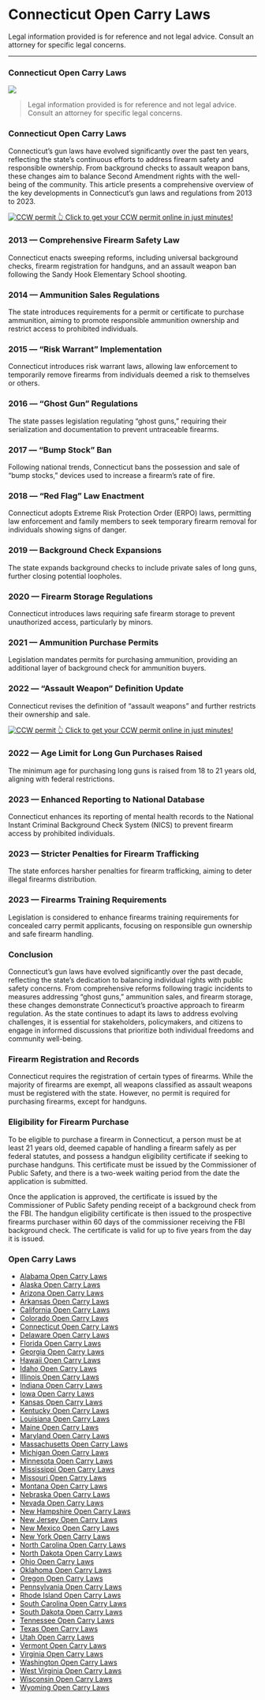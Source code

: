 # Connecticut Open Carry Laws

Legal information provided is for reference and not legal advice. Consult an attorney for specific legal concerns. 

* * *

### Connecticut Open Carry Laws

![](https://cdn-images-1.medium.com/max/800/1*3YmhUAL27TFsl1gWVz9hcQ.png)

> Legal information provided is for reference and not legal advice. Consult an attorney for specific legal concerns.

### Connecticut Open Carry Laws

Connecticut’s gun laws have evolved significantly over the past ten years, reflecting the state’s continuous efforts to address firearm safety and responsible ownership. From background checks to assault weapon bans, these changes aim to balance Second Amendment rights with the well-being of the community. This article presents a comprehensive overview of the key developments in Connecticut’s gun laws and regulations from 2013 to 2023.

<a href="https://serp.ly/ccw">
<div>
    <img src="https://cdn-images-1.medium.com/max/1200/1*aCmvRhaa5Xjz4zDZxHzAjg.png" alt="CCW permit">
    👆 Click to get your CCW permit online in just minutes!
</div>
</a>

### 2013 — Comprehensive Firearm Safety Law

Connecticut enacts sweeping reforms, including universal background checks, firearm registration for handguns, and an assault weapon ban following the Sandy Hook Elementary School shooting.

### 2014 — Ammunition Sales Regulations

The state introduces requirements for a permit or certificate to purchase ammunition, aiming to promote responsible ammunition ownership and restrict access to prohibited individuals.

### 2015 — “Risk Warrant” Implementation

Connecticut introduces risk warrant laws, allowing law enforcement to temporarily remove firearms from individuals deemed a risk to themselves or others.

### 2016 — “Ghost Gun” Regulations

The state passes legislation regulating “ghost guns,” requiring their serialization and documentation to prevent untraceable firearms.

### 2017 — “Bump Stock” Ban

Following national trends, Connecticut bans the possession and sale of “bump stocks,” devices used to increase a firearm’s rate of fire.

### 2018 — “Red Flag” Law Enactment

Connecticut adopts Extreme Risk Protection Order (ERPO) laws, permitting law enforcement and family members to seek temporary firearm removal for individuals showing signs of danger.

### 2019 — Background Check Expansions

The state expands background checks to include private sales of long guns, further closing potential loopholes.

### 2020 — Firearm Storage Regulations

Connecticut introduces laws requiring safe firearm storage to prevent unauthorized access, particularly by minors.

### 2021 — Ammunition Purchase Permits

Legislation mandates permits for purchasing ammunition, providing an additional layer of background check for ammunition buyers.

### 2022 — “Assault Weapon” Definition Update

Connecticut revises the definition of “assault weapons” and further restricts their ownership and sale.


<a href="https://serp.ly/ccw">
<div>
    <img src="https://cdn-images-1.medium.com/max/1200/1*TMCVgNoKp2NAtvLSAMkaJg.png" alt="CCW permit">
    👆 Click to get your CCW permit online in just minutes!
</div>
</a>


### 2022 — Age Limit for Long Gun Purchases Raised

The minimum age for purchasing long guns is raised from 18 to 21 years old, aligning with federal restrictions.

### 2023 — Enhanced Reporting to National Database

Connecticut enhances its reporting of mental health records to the National Instant Criminal Background Check System (NICS) to prevent firearm access by prohibited individuals.

### 2023 — Stricter Penalties for Firearm Trafficking

The state enforces harsher penalties for firearm trafficking, aiming to deter illegal firearms distribution.

### 2023 — Firearms Training Requirements

Legislation is considered to enhance firearms training requirements for concealed carry permit applicants, focusing on responsible gun ownership and safe firearm handling.

### Conclusion

Connecticut’s gun laws have evolved significantly over the past decade, reflecting the state’s dedication to balancing individual rights with public safety concerns. From comprehensive reforms following tragic incidents to measures addressing “ghost guns,” ammunition sales, and firearm storage, these changes demonstrate Connecticut’s proactive approach to firearm regulation. As the state continues to adapt its laws to address evolving challenges, it is essential for stakeholders, policymakers, and citizens to engage in informed discussions that prioritize both individual freedoms and community well-being.

### Firearm Registration and Records

Connecticut requires the registration of certain types of firearms. While the majority of firearms are exempt, all weapons classified as assault weapons must be registered with the state. However, no permit is required for purchasing firearms, except for handguns.

### Eligibility for Firearm Purchase

To be eligible to purchase a firearm in Connecticut, a person must be at least 21 years old, deemed capable of handling a firearm safely as per federal statutes, and possess a handgun eligibility certificate if seeking to purchase handguns. This certificate must be issued by the Commissioner of Public Safety, and there is a two-week waiting period from the date the application is submitted.

Once the application is approved, the certificate is issued by the Commissioner of Public Safety pending receipt of a background check from the FBI. The handgun eligibility certificate is then issued to the prospective firearms purchaser within 60 days of the commissioner receiving the FBI background check. The certificate is valid for up to five years from the day it is issued.



### Open Carry Laws

- [Alabama Open Carry Laws](https://github.com/universityofguns/laws/blob/main/open-carry-laws/Alabama-Open-Carry-Laws.md)
- [Alaska Open Carry Laws](https://github.com/universityofguns/laws/blob/main/open-carry-laws/Alaska-Open-Carry-Laws.md)
- [Arizona Open Carry Laws](https://github.com/universityofguns/laws/blob/main/open-carry-laws/Arizona-Open-Carry-Laws.md)
- [Arkansas Open Carry Laws](https://github.com/universityofguns/laws/blob/main/open-carry-laws/Arkansas-Open-Carry-Laws.md)
- [California Open Carry Laws](https://github.com/universityofguns/laws/blob/main/open-carry-laws/California-Open-Carry-Laws.md)
- [Colorado Open Carry Laws](https://github.com/universityofguns/laws/blob/main/open-carry-laws/Colorado-Open-Carry-Laws.md)
- [Connecticut Open Carry Laws](https://github.com/universityofguns/laws/blob/main/open-carry-laws/Connecticut-Open-Carry-Laws.md)
- [Delaware Open Carry Laws](https://github.com/universityofguns/laws/blob/main/open-carry-laws/Delaware-Open-Carry-Laws.md)
- [Florida Open Carry Laws](https://github.com/universityofguns/laws/blob/main/open-carry-laws/Florida-Open-Carry-Laws.md)
- [Georgia Open Carry Laws](https://github.com/universityofguns/laws/blob/main/open-carry-laws/Georgia-Open-Carry-Laws.md)
- [Hawaii Open Carry Laws](https://github.com/universityofguns/laws/blob/main/open-carry-laws/Hawaii-Open-Carry-Laws.md)
- [Idaho Open Carry Laws](https://github.com/universityofguns/laws/blob/main/open-carry-laws/Idaho-Open-Carry-Laws.md)
- [Illinois Open Carry Laws](https://github.com/universityofguns/laws/blob/main/open-carry-laws/Illinois-Open-Carry-Laws.md)
- [Indiana Open Carry Laws](https://github.com/universityofguns/laws/blob/main/open-carry-laws/Indiana-Open-Carry-Laws.md)
- [Iowa Open Carry Laws](https://github.com/universityofguns/laws/blob/main/open-carry-laws/Iowa-Open-Carry-Laws.md)
- [Kansas Open Carry Laws](https://github.com/universityofguns/laws/blob/main/open-carry-laws/Kansas-Open-Carry-Laws.md)
- [Kentucky Open Carry Laws](https://github.com/universityofguns/laws/blob/main/open-carry-laws/Kentucky-Open-Carry-Laws.md)
- [Louisiana Open Carry Laws](https://github.com/universityofguns/laws/blob/main/open-carry-laws/Louisiana-Open-Carry-Laws.md)
- [Maine Open Carry Laws](https://github.com/universityofguns/laws/blob/main/open-carry-laws/Maine-Open-Carry-Laws.md)
- [Maryland Open Carry Laws](https://github.com/universityofguns/laws/blob/main/open-carry-laws/Maryland-Open-Carry-Laws.md)
- [Massachusetts Open Carry Laws](https://github.com/universityofguns/laws/blob/main/open-carry-laws/Massachusetts-Open-Carry-Laws.md)
- [Michigan Open Carry Laws](https://github.com/universityofguns/laws/blob/main/open-carry-laws/Michigan-Open-Carry-Laws.md)
- [Minnesota Open Carry Laws](https://github.com/universityofguns/laws/blob/main/open-carry-laws/Minnesota-Open-Carry-Laws.md)
- [Mississippi Open Carry Laws](https://github.com/universityofguns/laws/blob/main/open-carry-laws/Mississippi-Open-Carry-Laws.md)
- [Missouri Open Carry Laws](https://github.com/universityofguns/laws/blob/main/open-carry-laws/Missouri-Open-Carry-Laws.md)
- [Montana Open Carry Laws](https://github.com/universityofguns/laws/blob/main/open-carry-laws/Montana-Open-Carry-Laws.md)
- [Nebraska Open Carry Laws](https://github.com/universityofguns/laws/blob/main/open-carry-laws/Nebraska-Open-Carry-Laws.md)
- [Nevada Open Carry Laws](https://github.com/universityofguns/laws/blob/main/open-carry-laws/Nevada-Open-Carry-Laws.md)
- [New Hampshire Open Carry Laws](https://github.com/universityofguns/laws/blob/main/open-carry-laws/New-Hampshire-Open-Carry-Laws.md)
- [New Jersey Open Carry Laws](https://github.com/universityofguns/laws/blob/main/open-carry-laws/New-Jersey-Open-Carry-Laws.md)
- [New Mexico Open Carry Laws](https://github.com/universityofguns/laws/blob/main/open-carry-laws/New-Mexico-Open-Carry-Laws.md)
- [New York Open Carry Laws](https://github.com/universityofguns/laws/blob/main/open-carry-laws/New-York-Open-Carry-Laws.md)
- [North Carolina Open Carry Laws](https://github.com/universityofguns/laws/blob/main/open-carry-laws/North-Carolina-Open-Carry-Laws.md)
- [North Dakota Open Carry Laws](https://github.com/universityofguns/laws/blob/main/open-carry-laws/North-Dakota-Open-Carry-Laws.md)
- [Ohio Open Carry Laws](https://github.com/universityofguns/laws/blob/main/open-carry-laws/Ohio-Open-Carry-Laws.md)
- [Oklahoma Open Carry Laws](https://github.com/universityofguns/laws/blob/main/open-carry-laws/Oklahoma-Open-Carry-Laws.md)
- [Oregon Open Carry Laws](https://github.com/universityofguns/laws/blob/main/open-carry-laws/Oregon-Open-Carry-Laws.md)
- [Pennsylvania Open Carry Laws](https://github.com/universityofguns/laws/blob/main/open-carry-laws/Pennsylvania-Open-Carry-Laws.md)
- [Rhode Island Open Carry Laws](https://github.com/universityofguns/laws/blob/main/open-carry-laws/Rhode-Island-Open-Carry-Laws.md)
- [South Carolina Open Carry Laws](https://github.com/universityofguns/laws/blob/main/open-carry-laws/South-Carolina-Open-Carry-Laws.md)
- [South Dakota Open Carry Laws](https://github.com/universityofguns/laws/blob/main/open-carry-laws/South-Dakota-Open-Carry-Laws.md)
- [Tennessee Open Carry Laws](https://github.com/universityofguns/laws/blob/main/open-carry-laws/Tennessee-Open-Carry-Laws.md)
- [Texas Open Carry Laws](https://github.com/universityofguns/laws/blob/main/open-carry-laws/Texas-Open-Carry-Laws.md)
- [Utah Open Carry Laws](https://github.com/universityofguns/laws/blob/main/open-carry-laws/Utah-Open-Carry-Laws.md)
- [Vermont Open Carry Laws](https://github.com/universityofguns/laws/blob/main/open-carry-laws/Vermont-Open-Carry-Laws.md)
- [Virginia Open Carry Laws](https://github.com/universityofguns/laws/blob/main/open-carry-laws/Virginia-Open-Carry-Laws.md)
- [Washington Open Carry Laws](https://github.com/universityofguns/laws/blob/main/open-carry-laws/Washington-Open-Carry-Laws.md)
- [West Virginia Open Carry Laws](https://github.com/universityofguns/laws/blob/main/open-carry-laws/West-Virginia-Open-Carry-Laws.md)
- [Wisconsin Open Carry Laws](https://github.com/universityofguns/laws/blob/main/open-carry-laws/Wisconsin-Open-Carry-Laws.md)
- [Wyoming Open Carry Laws](https://github.com/universityofguns/laws/blob/main/open-carry-laws/Wyoming-Open-Carry-Laws.md)
